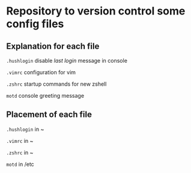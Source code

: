 # Repository to version control some config files

## Explanation for each file
`.hushlogin` disable *last login* message in console

`.vimrc` configuration for vim

`.zshrc` startup commands for new zshell

`motd` console greeting message

## Placement of each file
`.hushlogin` in ~

`.vimrc` in ~

`.zshrc` in ~

`motd` in /etc
